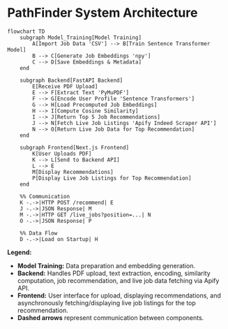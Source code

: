 # PathFinder System Architecture

```mermaid
flowchart TD
    subgraph Model_Training[Model Training]
        A[Import Job Data 'CSV'] --> B[Train Sentence Transformer Model]
        B --> C[Generate Job Embeddings 'npy']
        C --> D[Save Embeddings & Metadata]
    end

    subgraph Backend[FastAPI Backend]
        E[Receive PDF Upload]
        E --> F[Extract Text 'PyMuPDF']
        F --> G[Encode User Profile 'Sentence Transformers']
        G --> H[Load Precomputed Job Embeddings]
        H --> I[Compute Cosine Similarity]
        I --> J[Return Top 5 Job Recommendations]
        J --> N[Fetch Live Job Listings 'Apify Indeed Scraper API']
        N --> O[Return Live Job Data for Top Recommendation]
    end

    subgraph Frontend[Next.js Frontend]
        K[User Uploads PDF]
        K --> L[Send to Backend API]
        L --> E
        M[Display Recommendations]
        P[Display Live Job Listings for Top Recommendation]
    end

    %% Communication
    K -.->|HTTP POST /recommend| E
    J -.->|JSON Response| M
    M -.->|HTTP GET /live_jobs?position=...| N
    O -.->|JSON Response| P

    %% Data Flow
    D -.->|Load on Startup| H
```


**Legend:**
- **Model Training:** Data preparation and embedding generation.
- **Backend:** Handles PDF upload, text extraction, encoding, similarity computation, job recommendation, and live job data fetching via Apify API.
- **Frontend:** User interface for upload, displaying recommendations, and asynchronously fetching/displaying live job listings for the top recommendation.
- **Dashed arrows** represent communication between components.
